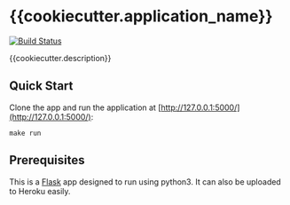 # {{cookiecutter.application_name}}

[![Build Status](https://travis-ci.org/fhightower/{{cookiecutter.repo_name}}.svg?branch=master)](https://travis-ci.org/fhightower/{{cookiecutter.repo_name}})

{{cookiecutter.description}}

## Quick Start

Clone the app and run the application at [http://127.0.0.1:5000/](http://127.0.0.1:5000/):

    make run

## Prerequisites

This is a [Flask](http://flask.pocoo.org) app designed to run using python3. It can also be uploaded to Heroku easily.
